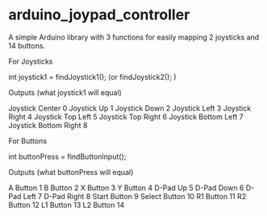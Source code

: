 # arduino_joypad_controller
A simple Arduino library with 3 functions for easily mapping 2 joysticks and 14 buttons.


   For Joysticks

int joystick1 = findJoystick1(); (or findJoystick2(); )

Outputs (what joystick1 will equal)

Joystick Center 0
Joystick Up 1
Joystick Down 2
Joystick Left 3
Joystick Right 4
Joystick Top Left 5
Joystick Top Right 6
Joystick Bottom Left 7
Joystick Bottom Right 8



   For Buttons

int buttonPress = findButtonInput();

Outputs (what buttonPress will equal)

A Button 1
B Button 2
X Button 3
Y Button 4
D-Pad Up 5
D-Pad Down 6
D-Pad Left 7
D-Pad Right 8
Start Button 9
Select Button 10
R1 Button 11
R2 Button 12
L1 Button 13
L2 Button 14
